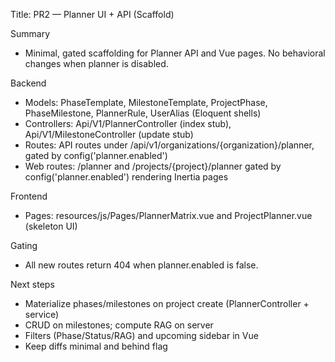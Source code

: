 Title: PR2 — Planner UI + API (Scaffold)

Summary
- Minimal, gated scaffolding for Planner API and Vue pages. No behavioral changes when planner is disabled.

Backend
- Models: PhaseTemplate, MilestoneTemplate, ProjectPhase, PhaseMilestone, PlannerRule, UserAlias (Eloquent shells)
- Controllers: Api/V1/PlannerController (index stub), Api/V1/MilestoneController (update stub)
- Routes: API routes under /api/v1/organizations/{organization}/planner, gated by config('planner.enabled')
- Web routes: /planner and /projects/{project}/planner gated by config('planner.enabled') rendering Inertia pages

Frontend
- Pages: resources/js/Pages/PlannerMatrix.vue and ProjectPlanner.vue (skeleton UI)

Gating
- All new routes return 404 when planner.enabled is false.

Next steps
- Materialize phases/milestones on project create (PlannerController + service)
- CRUD on milestones; compute RAG on server
- Filters (Phase/Status/RAG) and upcoming sidebar in Vue
- Keep diffs minimal and behind flag
